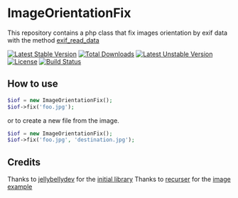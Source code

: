 ImageOrientationFix
===================

This repository contains a php class that fix images orientation by exif data with the method [exif_read_data](http://it2.php.net/manual/en/function.exif-read-data.php)

[![Latest Stable Version](https://poser.pugx.org/rdavaillaud/image-orientation-fix/v/stable.png)](https://packagist.org/packages/rdavaillaud/image-orientation-fix) [![Total Downloads](https://poser.pugx.org/rdavaillaud/image-orientation-fix/downloads.png)](https://packagist.org/packages/rdavaillaud/image-orientation-fix) [![Latest Unstable Version](https://poser.pugx.org/rdavaillaud/image-orientation-fix/v/unstable.png)](https://packagist.org/packages/rdavaillaud/image-orientation-fix) [![License](https://poser.pugx.org/rdavaillaud/image-orientation-fix/license.png)](https://packagist.org/packages/rdavaillaud/image-orientation-fix) [![Build Status](https://travis-ci.org/rdavaillaud/ImageOrientationFix.svg?branch=master)](https://travis-ci.org/rdavaillaud/ImageOrientationFix)

## How to use

```php
$iof = new ImageOrientationFix();
$iof->fix('foo.jpg');
```

or to create a new file from the image.

```php
$iof = new ImageOrientationFix();
$iof->fix('foo.jpg', 'destination.jpg');
```

## Credits

Thanks to [jellybellydev](https://github.com/jellybellydev) for the [initial library](https://github.com/jellybellydev/ImageOrientationFix)
Thanks to [recurser](https://github.com/recurser) for the [image example](https://github.com/recurser/exif-orientation-examples)
